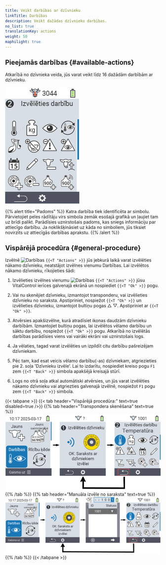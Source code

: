 ```yaml
---
title: Veikt darbības ar dzīvnieku
linkTitle: Darbības
description: Veikt dažādas dzīvnieku darbības.
no_list: true
translationKey: actions
weight: 50
maphilight: true
---
```

## Pieejamās darbības {#available-actions}

Atkarībā no dzīvnieka veida, jūs varat veikt līdz 16 dažādām darbībām ar dzīvnieku.

<img src="images/menu2.png" alt="VitalControl Darbības" title="Darbības" usemap="#workmap" class="maphilight" />

<map name="workmap">
  <area shape="rect" coords="3,100,60,165" alt="Temperatūra" title="Mērīt drudzi jūsu dzīvniekiem&#10;Peles klikšķis: atvērt dokumentāciju" href="/lv/docs/actions/measure-temperature/">
  <area shape="rect" coords="60,100,118,165" alt="Svars" title="Reģistrēt jūsu dzīvnieku svaru&#10;Peles klikšķis: atvērt dokumentāciju" href="/lv/docs/actions/record-weight/">
  <area shape="rect" coords="118,100,174,165" alt="Vērtējums" title="Novērtēt jūsu dzīvniekus&#10;Peles klikšķis: atvērt dokumentāciju" href="/lv/docs/actions/rating/">
  <area shape="rect" coords="174,100,230,165" alt="Darbību ķēde" title="Pielietot un iestatīt darbību ķēdi&#10;Peles klikšķis: atvērt dokumentāciju" href="/lv/docs/chain-of-actions/">
   <area shape="rect" coords="3,165,60,225" alt="Teļošana" title="Reģistrēt teļošanu&#10;Peles klikšķis: atvērt dokumentāciju" href="/lv/docs/actions/calving/">
   <area shape="rect" coords="60,165,120,225" alt="Noslaukšana" title="Noslaucīt govi vai pievienot to svaigo govju sarakstam&#10;Peles klikšķis: atvērt dokumentāciju" href="/lv/docs/actions/dry-off/">
   <area shape="rect" coords="120,165,175,225" alt="Trauksme" title="Pievienot un noņemt dzīvniekus no trauksmes saraksta&#10;Peles klikšķis: atvērt dokumentāciju" href="/lv/docs/actions/alarm/">
   <area shape="rect" coords="175,165,230,225" alt="Uzraudzībā" title="Pievienot dzīvniekus uzraudzības sarakstam vai noņemt tos&#10;Peles klikšķis: atvērt dokumentāciju" href="/lv/docs/actions/on-watch/">
   <area shape="rect" coords="3,225,60,280" alt="Dzīvnieka vēsture" title="Apskatīt dzīvnieka vēsturi&#10;Peles klikšķis: atvērt dokumentāciju" href="/lv/docs/actions/animal-history/">
   <area shape="rect" coords="60,225,120,280" alt="Rediģēt" title="Rediģēt izvēlētā dzīvnieka datus&#10;Peles klikšķis: atvērt dokumentāciju" href="/lv/docs/actions/edit/">
   <area shape="rect" coords="120,225,175,280" alt="Atsaukt reģistrāciju" title="Atsaukt dzīvnieka reģistrāciju&#10;Peles klikšķis: atvērt dokumentāciju" href="/lv/docs/actions/unregister/">
   <area shape="rect" coords="175,225,230,280" alt="Dzīvnieka zaudējums" title="Reģistrēt dzīvnieka zaudējumu&#10;Peles klikšķis: atvērt dokumentāciju" href="/lv/docs/actions/animal-loss/">
   <area shape="rect" coords="3,280,60,337" alt="Piesaistīt transponderu" title="Piesaistīt transponderu dzīvniekam&#10;Peles klikšķis: atvērt dokumentāciju" href="/lv/docs/actions/link-transponder/">
   <area shape="rect" coords="55,280,120,337" alt="Atvienot transponderu" title="Noņemt transpondera saiti ar dzīvnieku&#10;Peles klikšķis: atvērt dokumentāciju" href="/lv/docs/actions/unlink-transponder/">
   <area shape="rect" coords="120,280,175,337" alt="Piesaistīt dzīvnieka ID manuāli" title="Piesaistīt nacionālo dzīvnieka ID dzīvniekam, kuram nav nacionālā dzīvnieka ID&#10;Peles klikšķis: atvērt dokumentāciju" href="/lv/docs/actions/link-animal-id/#link-animal-id">
   <area shape="rect" coords="175,280,230,337" alt="Piesaistīt dzīvnieka ID ar skenēšanu" title="Piesaistīt nacionālo dzīvnieka ID dzīvniekam, kuram nav nacionālā dzīvnieka ID&#10;Peles klikšķis: atvērt dokumentāciju" href="/lv/docs/actions/link-animal-id/#link-animal-id-with-electronic-ear-tag-scan">

<area shape="rect" coords="100,340,140,375" alt="Iestatījumi" title="Iestatījumu izsaukšana&#10;Peles klikšķis: uz dokumentāciju" href="/lv/docs/actions/setting/">
</map>

{{% alert title="Padoms" %}}
Katra darbība tiek identificēta ar simbolu. Pārvietojiet peles rādītāju virs simbola zemāk esošajā grafikā un ļaujiet tam uz brīdi palikt. Parādīsies uznirstošais padoms, kas sniegs informāciju par attiecīgo darbību. Ja noklikšķināsiet uz kāda no simboliem, jūs tiksiet novirzīts uz attiecīgās darbības aprakstu.
{{% /alert %}}

## Vispārējā procedūra {#general-procedure}

Izvēlnē <img src="/icons/actions.svg" width="40" align="bottom" alt="Darbības" /> `{{<T "Actions" >}}` jūs jebkurā laikā varat izvēlēties nākamo dzīvnieku, neatstājot izvēlnes vienumu Darbības. Lai izvēlētos nākamo dzīvnieku, rīkojieties šādi:

1. Izvēlieties izvēlnes vienumu <img src="/icons/actions.svg" width="40" align="bottom" alt="Darbības" /> `{{<T "Actions" >}}` jūsu VitalControl ierīces galvenajā ekrānā un nospiediet `{{<T "Ok" >}}` pogu.

2. Vai nu skenējiet dzīvnieku, izmantojot transponderu, vai izvēlieties dzīvnieku no saraksta. Apstipriniet, nospiežot `{{<T "Ok" >}}` un izvēlieties dzīvnieku, izmantojot bultiņu pogas △ ▽. Apstipriniet ar `{{<T "Ok" >}}`.

3. Atvērsies apakšizvēlne, kurā atradīsiet ikonas daudzām dzīvnieku darbībām. Izmantojiet bultiņu pogas, lai izvēlētos vēlamo darbību un sāktu darbību, nospiežot `{{<T "Ok" >}}` pogu. Atkarībā no izvēlētās darbības parādīsies viens vai vairāki ekrāni vai uznirstošais logs.

4. Ja vēlaties, tagad varat izvēlēties un izpildīt citu darbību pašreizējam dzīvniekam.

5. Pēc tam, kad esat veicis vēlamo darbību(-as) dzīvniekam, atgriezieties pie 2. soļa 'Dzīvnieku izvēle'. Lai to izdarītu, nospiediet kreiso pogu `F1` zem `{{<T "Back" >}}` simbola apakšējā kreisajā stūrī.

6. Logs no otrā soļa atkal automātiski atvērsies, un jūs varat izvēlēties nākamo dzīvnieku vai atgriezties galvenajā izvēlnē, nospiežot `F1` pogu zem `{{<T "Back" >}}` simbola.

{{< tabpane >}}
{{< tab header="Vispārējā procedūra:" text=true disabled=true />}}
{{% tab header="Transpondera skenēšana" text=true %}}
![VitalControl: Izvēlne Darbības Vispārējā procedūra](images/next-animal-scan.png "Dzīvnieku darbību veikšana, izvēle caur skenēšanu")
{{% /tab %}}
{{% tab header="Manuāla izvēle no saraksta" text=true %}}
![VitalControl: Izvēlne Darbības Vispārējā procedūra](images/next-animal-manual-select.png "Dzīvnieku darbību veikšana, manuāla izvēle")
{{% /tab %}}
{{< /tabpane >}}
